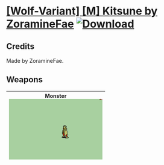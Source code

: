 # [\[Wolf-Variant\] \[M\] Kitsune by ZoramineFae](./) [![Download](https://img.shields.io/badge/Download-Click%20Here!-red)](https://minhaskamal.github.io/DownGit/#/home?url=https://github.com/Klokinator/FE-Repo/tree/main/Battle%20Animations%2FMonsters%20-%20Basic%20Types%2F%5BWolf-Variant%5D%20%5BM%5D%20Kitsune%20by%20ZoramineFae)
## Credits

Made by ZoramineFae.

## Weapons

| <b>Monster</b><br/><img alt="Monster animation" src="./8.%20Monster/Monster.gif"/> |
| :---: |

